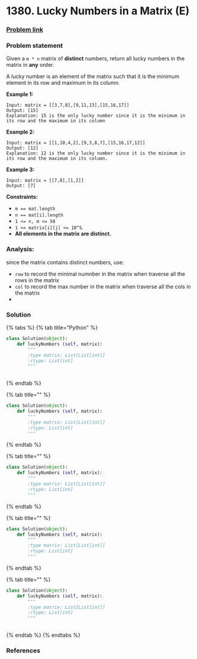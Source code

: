 # 1380. Lucky Numbers in a Matrix \(E\)

### [Problem link](https://leetcode.com/problems/lucky-numbers-in-a-matrix/)

### Problem statement

Given a `m * n` matrix of **distinct** numbers, return all lucky numbers in the matrix in **any** order.

A lucky number is an element of the matrix such that it is the minimum element in its row and maximum in its column.

**Example 1:**

```text
Input: matrix = [[3,7,8],[9,11,13],[15,16,17]]
Output: [15]
Explanation: 15 is the only lucky number since it is the minimum in its row and the maximum in its column
```

**Example 2:**

```text
Input: matrix = [[1,10,4,2],[9,3,8,7],[15,16,17,12]]
Output: [12]
Explanation: 12 is the only lucky number since it is the minimum in its row and the maximum in its column.
```

**Example 3:**

```text
Input: matrix = [[7,8],[1,2]]
Output: [7]
```

**Constraints:**

* `m == mat.length`
* `n == mat[i].length`
* `1 <= n, m <= 50`
* `1 <= matrix[i][j] <= 10^5`.
* **All elements in the matrix are distinct.**

### Analysis:

since the matrix contains distinct numbers, use:

* `row` to record the minimal numnber in the matrix when traverse all the rows in the matrix
* `col` to record the max number in the matrix when traverse all the cols in the matrix
* 


### Solution

{% tabs %}
{% tab title="Python" %}
```python
class Solution(object):
    def luckyNumbers (self, matrix):
        """
        :type matrix: List[List[int]]
        :rtype: List[int]
        """
        
```
{% endtab %}

{% tab title="" %}
```python
class Solution(object):
    def luckyNumbers (self, matrix):
        """
        :type matrix: List[List[int]]
        :rtype: List[int]
        """
```
{% endtab %}

{% tab title="" %}
```python
class Solution(object):
    def luckyNumbers (self, matrix):
        """
        :type matrix: List[List[int]]
        :rtype: List[int]
        """
```
{% endtab %}

{% tab title="" %}
```python
class Solution(object):
    def luckyNumbers (self, matrix):
        """
        :type matrix: List[List[int]]
        :rtype: List[int]
        """
```
{% endtab %}

{% tab title="" %}
```python
class Solution(object):
    def luckyNumbers (self, matrix):
        """
        :type matrix: List[List[int]]
        :rtype: List[int]
        """
        
```
{% endtab %}
{% endtabs %}

### References

